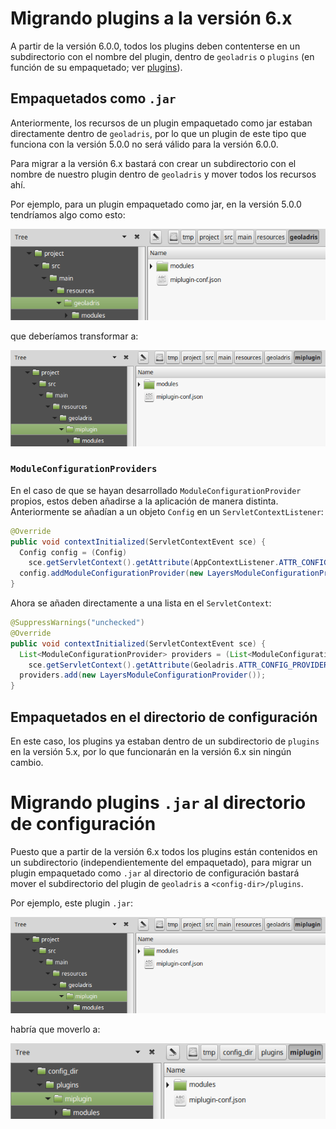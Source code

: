 # Migrando plugins a la versión 6.x

A partir de la versión 6.0.0, todos los plugins deben contenterse en un subdirectorio con el nombre del plugin, dentro de `geoladris` o `plugins` (en función de su empaquetado; ver [plugins](plugins.md)).

## Empaquetados como `.jar`
Anteriormente, los recursos de un plugin empaquetado como jar estaban directamente dentro de `geoladris`, por lo que un plugin de este tipo que funciona con la versión 5.0.0 no será válido para la versión 6.0.0.

Para migrar a la versión 6.x bastará con crear un subdirectorio con el nombre de nuestro plugin dentro de `geoladris` y mover todos los recursos ahí.

Por ejemplo, para un plugin empaquetado como jar, en la versión 5.0.0 tendríamos algo como esto:

![](../_images/plugin-jar-5.x.png)

que deberíamos transformar a:

![](../_images/plugin-jar-6.x.png)


### <a name="ModuleConfigurationProviders"></a>`ModuleConfigurationProviders`
En el caso de que se hayan desarrollado `ModuleConfigurationProvider` propios, estos deben añadirse a la aplicación de manera distinta. Anteriormente se añadían a un objeto `Config` en un `ServletContextListener`:

```java
@Override
public void contextInitialized(ServletContextEvent sce) {
  Config config = (Config)
    sce.getServletContext().getAttribute(AppContextListener.ATTR_CONFIG);
  config.addModuleConfigurationProvider(new LayersModuleConfigurationProvider());
}
```

Ahora se añaden directamente a una lista en el `ServletContext`:

```java
@SuppressWarnings("unchecked")
@Override
public void contextInitialized(ServletContextEvent sce) {
  List<ModuleConfigurationProvider> providers = (List<ModuleConfigurationProvider>)
    sce.getServletContext().getAttribute(Geoladris.ATTR_CONFIG_PROVIDERS);
  providers.add(new LayersModuleConfigurationProvider());
}
```

## Empaquetados en el directorio de configuración

En este caso, los plugins ya estaban dentro de un subdirectorio de `plugins` en la versión 5.x, por lo que funcionarán en la versión 6.x sin ningún cambio.

# Migrando plugins `.jar` al directorio de configuración

Puesto que a partir de la versión 6.x todos los plugins están contenidos en un subdirectorio (independientemente del empaquetado), para migrar un plugin empaquetado como `.jar` al directorio de configuración bastará mover el subdirectorio del plugin de `geoladris` a `<config-dir>/plugins`.

Por ejemplo, este plugin `.jar`:

![](../_images/plugin-jar-6.x.png)

habría que moverlo a:

![](../_images/plugin-conf-dir-6.x.png)